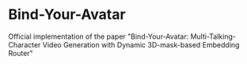 # Bind-Your-Avatar
Official implementation of the paper "Bind-Your-Avatar: Multi-Talking-Character Video Generation with Dynamic 3D-mask-based Embedding Router"
